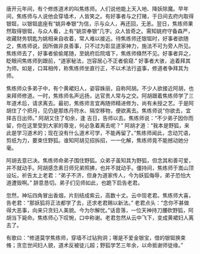唐开元年间，有个修炼道术的叫焦练师。人们说他能上天入地、降妖除魔。早年间，焦练师与人说他会穿墙术，人皆笑之。有好事者与之打赌，于日间去府内取得银铤，以银铤底座有“姚异奉银”为信，示与众人，再还回，无恙。翌日，焦练师果然取得银铤，与众人看，上有“姚崇奉银”几字。众人皆奇之。需知姚府守备森严，收藏财务钥匙为姚相亲自收着，常人难以接近。待焦练师还银铤时，好事者欲随之，焦练师说，因所做非良善事，只不过为彰显道家神力，施法不可为旁人所见。焦练师去了，好事者偷偷尾随，至姚府后院墙下，焦练师倏然不见。好事者异之，眨眼间焦练师到跟前，“道家秘法，岂容居心不正者偷窥.” 好事者大骇，追着拜其为师。如是，口耳相传，称焦练师坐直行正，不以术法行盗事，修道者争拜其为师。

焦练师众多弟子中，有个黄裙妇人，姿容姝丽，自称阿胡。不少人欲接近阿胡，也来拜师修道。一时，焦练师名声远扬，达官贵人常与之交。阿胡跟着焦练师学了三年道术后，请求离去。最初，焦练师言宜再随师精进修为，尚有未授之艺。于是阿胡住了个把月，见仍是那炼丹符水、隔空移物，便欲离去。焦练师说“你欲去，宜择吉日出师。” 阿胡又住了旬余，逢
吉日，告师以去。焦练师说：“不少弟子因你而留，你在这里受到大家的尊宠，何必急着离去呢？” 阿胡才道：“我本是野狐，来此是学习道术的；现在没有什么道术可学，不能再留了。”焦练师闻此，念动咒语，剪纸为力，要束住野狐。谁知阿胡见招拆招，一一化解，焦练师竟不能撼动她分毫。

阿胡去意已决。焦练师命弟子围住野狐。众弟子虽知其为野狐，但念其和善可爱，并不就动手。阿胡感念素日师兄弟照拂，也并不就动手。僵持间，焦练师于嵩山顶设坛，祈告太上老君：“弟子不济，但身为道家传人，今为妖狐侮辱，弟子恐怕大道遭毁啊。” 辞意恳切。弟子们见师如此，也跪下启告老君。

忽然，神坛四角冒出香烟，片刻结成紫云，高数十丈。云中现老君。焦练师大喜，告老君：“那妖狐将正法都学了去，还求老君赐以新法。” 老君点头：“念你不甚做得大恶事，向来只贪妇人美貌。今为尔解忧。”话音落，一位天神持刀腰砍野狐，阿胡当下毙命。焦练师心下叹惋，口中称谢。老君忽然从云中飞下，变成黄裙妇人离去了。

有歌曰：“修道莫学焦练师，穿墙不过钻狗洞；哪是不爱金银宝，借的银铤换束脩；贪恋世间妇人貌，道术反被徒儿超；野狐学艺三年余，以命抵谢师徒缘。”

